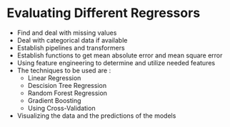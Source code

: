 # Evaluating Different Regressors
* Find and deal with missing values
* Deal with categorical data if available
* Establish pipelines and transformers
* Establish functions to get mean absolute error and mean square error
* Using feature engineering to determine and utilize needed features
* The techniques to be used are : 
  * Linear Regression
  * Descision Tree Regression
  * Random Forest Regression
  * Gradient Boosting
  * Using Cross-Validation
* Visualizing the data and the predictions of the models
